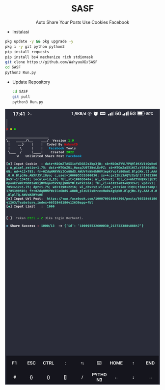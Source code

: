 <h1 align="center">SASF</h1>
<p align="center">Auto Share Your Posts Use Cookies Facebook</p>

- Instalasi
```bash
pkg update -y && pkg upgrade -y
pkg i -y git python python3
pip install requests
pip install bs4 mechanize rich stdiomask
git clone https://github.com/WahyuuXD/SASF
cd SASF
python3 Run.py
```
- Update Repository
  ```bash
  cd SASF
  git pull
  python3 Run.py
  ```

<img src="/img/Simple.png">
